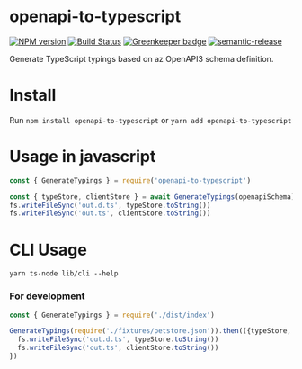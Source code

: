 # openapi-to-typescript

[![NPM version](https://img.shields.io/npm/v/openapi-to-typescript.svg)](https://www.npmjs.com/package/openapi-to-typescript)
[![Build Status](https://travis-ci.com/ifroz/openapi-to-typescript.svg?branch=master)](https://travis-ci.com/ifroz/openapi-to-typescript) 
[![Greenkeeper badge](https://badges.greenkeeper.io/ifroz/openapi-to-typescript.svg)](https://greenkeeper.io/)
[![semantic-release](https://img.shields.io/badge/%20%20%F0%9F%93%A6%F0%9F%9A%80-semantic--release-e10079.svg)](https://github.com/semantic-release/semantic-release)

Generate TypeScript typings based on az OpenAPI3 schema definition.

# Install

Run `npm install openapi-to-typescript` or `yarn add openapi-to-typescript`

# Usage in javascript

```javascript
const { GenerateTypings } = require('openapi-to-typescript')

const { typeStore, clientStore } = await GenerateTypings(openapiSchema)
fs.writeFileSync('out.d.ts', typeStore.toString())
fs.writeFileSync('out.ts', clientStore.toString())

```

# CLI Usage

`yarn ts-node lib/cli --help`

### For development

```javascript
const { GenerateTypings } = require('./dist/index')

GenerateTypings(require('./fixtures/petstore.json')).then(({typeStore, clientStore}) => {
  fs.writeFileSync('out.d.ts', typeStore.toString())
  fs.writeFileSync('out.ts', clientStore.toString())
})
```